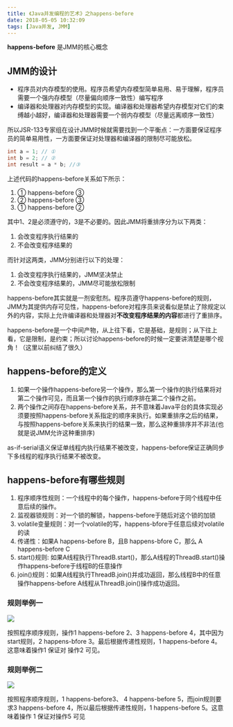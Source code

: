 ```yaml
---
title: 《Java并发编程的艺术》之happens-before
date: 2018-05-05 10:32:09
tags: [Java并发, JMM]
---
```


**happens-before** 是JMM的核心概念

## JMM的设计

* 程序员对内存模型的使用。程序员希望内存模型简单易用、易于理解，程序员需要一个强内存模型（尽量偏向顺序一致性）编写程序
* 编译器和处理器对内存模型的实现。编译器和处理器希望内存模型对它们的束缚越小越好，编译器和处理器需要一个弱内存模型（尽量远离顺序一致性）

所以JSR-133专家组在设计JMM时候就需要找到一个平衡点：一方面要保证程序员的简单易用性，一方面要保证对处理器和编译器的限制尽可能放松。

```java
int a = 1; // ①
int b = 2; // ②
int result = a * b; //③
```
上述代码的happens-before关系如下所示：
1. ① happens-before ③
2. ② happens-before ③
3. ① happens-before ②

其中1、2是必须遵守的，3是不必要的。因此JMM将重排序分为以下两类：
1. 会改变程序执行结果的
2. 不会改变程序结果的

而针对这两类，JMM分别进行以下的处理：
1. 会改变程序执行结果的，JMM坚决禁止
2. 不会改变程序结果的，JMM尽可能放松限制

happens-before其实就是一剂安慰剂。程序员遵守happens-before的规则，JMM为其提供内存可见性，happens-before对程序员来说看似是禁止了除规定以外的内容，实际上允许编译器和处理器对**不改变程序结果的内容**都进行了重排序。

happens-before是一个中间产物，从上往下看，它是基础，是规则；从下往上看，它是限制，是约束；所以讨论happens-before的时候一定要讲清楚是哪个视角！（这里以前纠结了很久）

## happens-before的定义
1. 如果一个操作happens-before另一个操作，那么第一个操作的执行结果将对第二个操作可见，而且第一个操作的执行顺序排在第二个操作之前。
2. 两个操作之间存在happens-before关系，并不意味着Java平台的具体实现必须要按照happens-before关系指定的顺序来执行。如果重排序之后的结果，与按照happens-before关系来执行的结果一致，那么这种重排序并不非法(也就是说JMM允许这种重排序)

as-if-serial语义保证单线程内执行结果不被改变，happens-before保证正确同步下多线程的程序执行结果不被改变。

## happens-before有哪些规则
1. 程序顺序性规则：一个线程中的每个操作，happens-before于同个线程中任意后续的操作。
2. 监视器锁规则：对一个锁的解锁，happens-before于随后对这个锁的加锁
3. volatile变量规则：对一个volatile的写，happens-bfore于任意后续对volatile的读
4. 传递性：如果A happens-before B，且B happens-bfore C，那么 A happens-before C
5. start()规则: 如果A线程执行ThreadB.start()，那么A线程的ThreadB.start()操作happens-before于线程B的任意操作
6. join()规则：如果A线程执行ThreadB.join()并成功返回，那么线程B中的任意操作happens-before A线程从ThreadB.join()操作成功返回。


### 规则举例一
![](https://blog-1252749790.cos.ap-shanghai.myqcloud.com/JavaConcurrent/happensbefore_start.png)

按照程序顺序规则，操作1 happens-before 2、3 happens-before 4，其中因为start规则，2 happens-bfore 3。最后根据传递性规则，1 happens-before 4。这意味着操作1 保证对 操作2 可见。

### 规则举例二
![](https://blog-1252749790.cos.ap-shanghai.myqcloud.com/JavaConcurrent/happensbefore_join.png)

按照程序顺序规则，1 happens-before3、 4 happens-before 5，而join规则要求3 happens-before 4，所以最后根据传递性规则，1 happens-before 5。这意味着操作 1 保证对操作5 可见